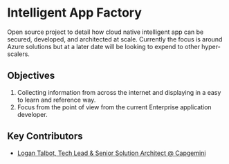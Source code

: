 # Intelligent App Factory

Open source project to detail how cloud native intelligent app can be secured, developed, and architected at scale. Currently the focus is around Azure solutions but at a later date will be looking to expend to other hyper-scalers.

## Objectives
 1. Collecting information from across the internet and displaying in a easy to learn and reference way.
 2. Focus from the point of view from the current Enterprise application developer.

## Key Contributors
- [Logan Talbot, Tech Lead & Senior Solution Architect @ Capgemini](https://logantalbot.com/)